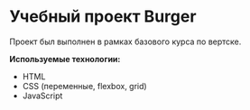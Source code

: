 # Учебный проект Burger
Проект был выполнен в рамках базового курса по вертске.

**Используемые  технологии:**
- HTML
- CSS (переменные, flexbox, grid)
- JavaScript